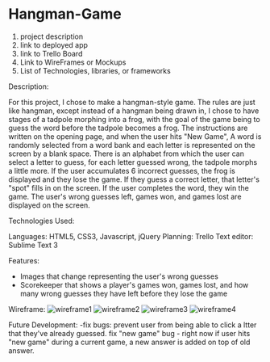 # Hangman-Game

1. project description
2. link to deployed app
3. link to Trello Board
4. Link to WireFrames or Mockups
5. List of Technologies, libraries, or frameworks

Description:

  For this project, I chose to make a hangman-style game.
The rules are just like hangman, except instead of a hangman
being drawn in, I chose to have stages of a tadpole morphing
into a frog, with the goal of the game being to guess the
word before the tadpole becomes a frog. The instructions are
written on the opening page, and when the user hits "New Game",
A word is randomly selected from a word bank and each letter is
represented on the screen by a blank space.  There is an alphabet
from which the user can select a letter to guess, for each letter
guessed wrong, the tadpole morphs a little more.  If the user
accumulates 6 incorrect guesses, the frog is displayed and they lose the game.
If they guess a correct letter, that letter's "spot" fills in on
the screen.  If the user completes the word, they win the game.
The user's wrong guesses left, games won, and games lost are displayed
on the screen.

Technologies Used:

Languages: HTML5, CSS3, Javascript, jQuery
Planning: Trello
Text editor: Sublime Text 3

Features:

- Images that change representing the user's wrong guesses
- Scorekeeper that shows a player's games won, games lost, and
  how many wrong guesses they have left before they lose the game

Wireframe:
![wireframe1](http://imgur.com/vCZkBk3)
![wireframe2](http://imgur.com/mSN1Mmj)
![wireframe3](http://imgur.com/mW8taSX)
![wireframe4](http://imgur.com/EQV3HYx)

Future Development:
-fix bugs: prevent user from being able to click a ltter that they've
          already guessed.
           fix "new game" bug - right now if user hits "new game" during
           a current game, a new answer is added on top of old answer.





